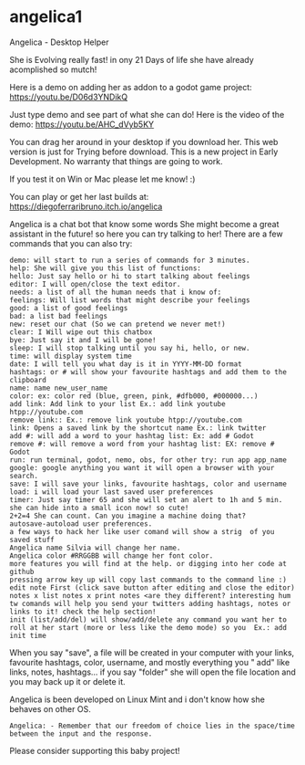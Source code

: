 # angelica1
Angelica - Desktop Helper

She is Evolving really fast! in ony 21 Days of life she have already acomplished so mutch!

Here is a demo on adding her as addon to a godot game project:
https://youtu.be/D06d3YNDikQ

Just type demo  and see part of what she can do!
Here is the video of the demo:
https://youtu.be/AHC_dVyb5KY

You can drag her around in your desktop if you download her.
This web version is just for Trying before download.
This is a new project in Early Development.
No warranty that things are going to work.

If you test it on Win or Mac please let me know! :)

You can play or get her last builds at:
https://diegoferraribruno.itch.io/angelica

Angelica is a chat bot that know some words
She might become a great assistant in the future!
so here you can try talking to her!
There are a few commands that you can also try:

    demo: will start to run a series of commands for 3 minutes.
    help: She will give you this list of functions: 
    hello: Just say hello or hi to start talking about feelings
    editor: I will open/close the text editor.
    needs: a list of all the human needs that i know of:
    feelings: Will list words that might describe your feelings
    good: a list of good feelings
    bad: a list bad feelings
    new: reset our chat (So we can pretend we never met!)
    clear: I Will wipe out this chatbox
    bye: Just say it and I will be gone!
    sleep: I will stop talking until you say hi, hello, or new.
    time: will display system time
    date: I will tell you what day is it in YYYY-MM-DD format
    hashtags: or # will show your favourite hashtags and add them to the clipboard
    name: name new_user_name
    color: ex: color red (blue, green, pink, #dfb000, #000000...)
    add link: Add link to your list Ex.: add link youtube htpp://youtube.com
    remove link:: Ex.: remove link youtube htpp://youtube.com
    link: Opens a saved link by the shortcut name Ex.: link twitter
    add #: will add a word to your hashtag list: Ex: add # Godot
    remove #: will remove a word from your hashtag list: EX: remove # Godot
    run: run terminal, godot, nemo, obs, for other try: run app app_name
    google: google anything you want it will open a browser with your search.
    save: I will save your links, favourite hashtags, color and username
    load: i will load your last saved user preferences
    timer: Just say timer 65 and she will set an alert to 1h and 5 min.
    she can hide into a small icon now! so cute!
    2+2=4 She can count. Can you imagine a machine doing that?
    autosave-autoload user preferences.
    a few ways to hack her like user comand will show a strig  of you saved stuff
    Angelica name Silvia will change her name.
    Angelica color #RRGGBB will change her font color.
    more features you will find at the help. or digging into her code at github
    pressing arrow key up will copy last commands to the command line :)
    edit note First (click save button after editing and close the editor)
    notes x list notes x print notes <are they different? interesting hum
    tw comands will help you send your twitters adding hashtags, notes or links to it! check the help section!
    init (list/add/del) will show/add/delete any command you want her to roll at her start (more or less like the demo mode) so you  Ex.: add init time


When you say "save", a file will be created in your computer with your links, favourite hashtags, color, username, and mostly everything you " add" like links, notes, hashtags... if you say "folder" she will open the file location and you may back up it or delete it.

Angelica is been developed on Linux Mint and i don't know how she behaves on other OS.

    Angelica: - Remember that our freedom of choice lies in the space/time between the input and the response. 

Please consider supporting this baby project!
